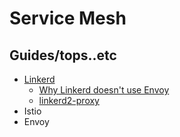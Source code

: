 # Service Mesh

## Guides/tops..etc

* [Linkerd](https://linkerd.io/)
    * [Why Linkerd doesn't use Envoy](https://linkerd.io/2020/12/03/why-linkerd-doesnt-use-envoy/)
    * [linkerd2-proxy](https://github.com/linkerd/linkerd2-proxy)
* Istio
* Envoy
